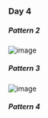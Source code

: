 ### Day 4
##### Pattern 2 
![image](https://user-images.githubusercontent.com/69578414/141684545-5eccc2fc-b1e4-4ef7-9621-19fb3c8d0381.png)

##### Pattern 3
![image](https://user-images.githubusercontent.com/69578414/141685348-899cb976-bbdd-40f9-8e60-6d9035a28c0b.png)

##### Pattern 4
